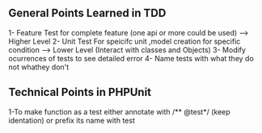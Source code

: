 ## General Points Learned in TDD

1- Feature Test for complete feature (one api or more could be used)  --> Higher Level
2- Unit Test For speicifc unit ,model creation for specific condition  --> Lower Level (Interact with classes and Objects)
3- Modify ocurrences of tests to see detailed error
4- Name tests with what they do not whathey don't

## Technical Points in PHPUnit

1-To make function as a test either annotate with /** @test*/ (keep identation)
or prefix its name with test